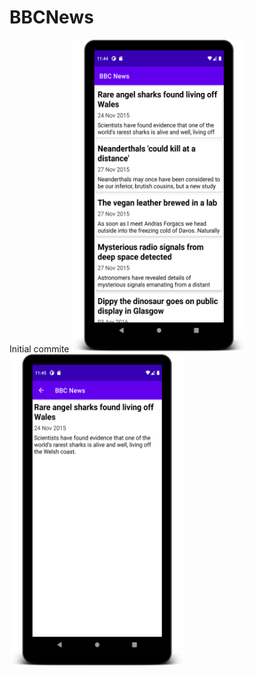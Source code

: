# BBCNews
Initial commite
<img src="screen1.png" width="280" height="500"><img src="screen2.png" width="280" height="500">

